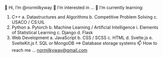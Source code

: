 👋 Hi, I’m @normilkyway
👀 I’m interested in ...
🌱 I’m currently learning: 
  1. C++ 
    a. Datastructures and Algorithms
    b. Competitive Problem Solving
    c. USACO / CS:UIL
  5. Python
    a. Pytorch
    b. Machine Learning / Artificial Intelligence
      i. Elements of Statistical Learning
    c. Django
    d. Flask
  8. Web Development
    a. JavaScript
    b. CSS / SCSS
    c. HTML
    d. Svelte.js
    e. SvelteKit.js
    f. SQL or MongoDB ==> Database storage systems
📫 How to reach me ... normilkyway@gmail.com
<!--- normilkyway/normilkyway is a ✨ special ✨ repository because its `README.md` (this file) appears on your GitHub profile.
You can click the Preview link to take a look at your changes. --->
